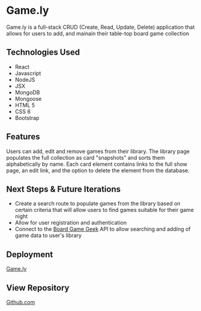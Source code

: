 # Game.ly

Game.ly is a full-stack CRUD (Create, Read, Update, Delete) application that allows for users to add, and mainain their table-top board game collection

## Technologies Used

* React
* Javascript
* NodeJS
* JSX
* MongoDB
* Mongoose
* HTML 5
* CSS 6
* Bootstrap

## Features

Users can add, edit and remove games from their library. 
The library page populates the full collection as card "snapshots" and sorts them alphabetically by name.
Each card element contains links to the full show page, an edit link, and the option to delete the element from the database.


## Next Steps & Future Iterations

* Create a search route to populate games from the library based on certain criteria that will allow users to find games suitable for their game night
* Allow for user registration and authentication
* Connect to the [Board Game Geek](www.boardgamegeek.com) API to allow searching and adding of game data to user's library

## Deployment
[Game.ly](#)

## View Repository
[Github.com](https://github.com/mikedichello/gamely)